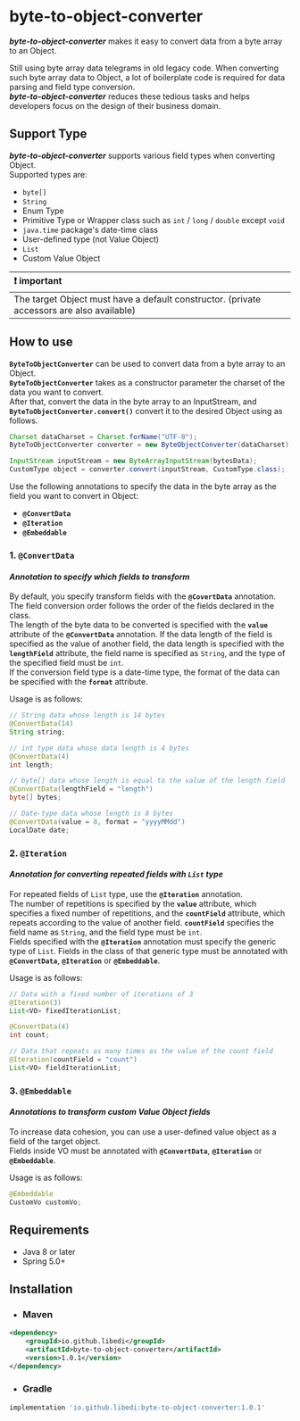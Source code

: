 # **byte-to-object-converter**
***byte-to-object-converter*** makes it easy to convert data from a byte array to an Object. 

Still using byte array data telegrams in old legacy code. When converting such byte array data to Object, a lot of boilerplate code is required for data parsing and field type conversion.  
***byte-to-object-converter*** reduces these tedious tasks and helps developers focus on the design of their business domain.

## **Support Type**
***byte-to-object-converter*** supports various field types when converting Object.  
Supported types are:
- `byte[]`
- `String`
- Enum Type
- Primitive Type or Wrapper class such as `int` / `long` / `double` except `void`
- `java.time` package's date-time class
- User-defined type (not Value Object)
- `List`
- Custom Value Object

| :exclamation: important |
|:-------------------------|
| The target Object must have a default constructor. (private accessors are also available) |

## **How to use**
**`ByteToObjectConverter`** can be used to convert data from a byte array to an Object.  
**`ByteToObjectConverter`** takes as a constructor parameter the charset of the data you want to convert.  
After that, convert the data in the byte array to an InputStream, and **`ByteToObjectConverter.convert()`** convert it to the desired Object using as follows.
~~~java
Charset dataCharset = Charset.forName("UTF-8");
ByteToObjectConverter converter = new ByteObjectConverter(dataCharset);

InputStream inputStream = new ByteArrayInputStream(bytesData);
CustomType object = converter.convert(inputStream, CustomType.class);
~~~

Use the following annotations to specify the data in the byte array as the field you want to convert in Object:
- **`@ConvertData`**
- **`@Iteration`**
- **`@Embeddable`**

### **1. `@ConvertData`**
#### ***Annotation to specify which fields to transform***
By default, you specify transform fields with the **`@CovertData`** annotation.  
The field conversion order follows the order of the fields declared in the class.  
The length of the byte data to be converted is specified with the **`value`** attribute of the **`@ConvertData`** annotation. If the data length of the field is specified as the value of another field, the data length is specified with the **`lengthField`** attribute, the field name is specified as `String`, and the type of the specified field must be `int`.  
If the conversion field type is a date-time type, the format of the data can be specified with the **`format`** attribute.

Usage is as follows:
~~~java
// String data whose length is 14 bytes
@ConvertData(14)
String string;

// int type data whose data length is 4 bytes
@ConvertData(4)
int length;

// byte[] data whose length is equal to the value of the length field
@ConvertData(lengthField = "length")
byte[] bytes;

// Date-type data whose length is 8 bytes
@ConvertData(value = 8, format = "yyyyMMdd")
LocalDate date;
~~~

### **2. `@Iteration`**
#### ***Annotation for converting repeated fields with `List` type***
For repeated fields of `List` type, use the **`@Iteration`** annotation.  
The number of repetitions is specified by the **`value`** attribute, which specifies a fixed number of repetitions, and the **`countField`** attribute, which repeats according to the value of another field. **`countField`** specifies the field name as `String`, and the field type must be `int`.  
Fields specified with the **`@Iteration`** annotation must specify the generic type of `List`. Fields in the class of that generic type must be annotated with **`@ConvertData`**, **`@Iteration`** or **`@Embeddable`**.

Usage is as follows:
~~~java
// Data with a fixed number of iterations of 3
@Iteration(3)
List<VO> fixedIterationList;

@ConvertData(4)
int count;

// Data that repeats as many times as the value of the count field
@Iteration(countField = "count")
List<VO> fieldIterationList;
~~~

### **3. `@Embeddable`**
#### ***Annotations to transform custom Value Object fields***
To increase data cohesion, you can use a user-defined value object as a field of the target object.  
Fields inside VO must be annotated with **`@ConvertData`**, **`@Iteration`** or **`@Embeddable`**.

Usage is as follows:
~~~java
@Embeddable
CustomVo customVo;
~~~

## **Requirements**
- Java 8 or later
- Spring 5.0+

## **Installation**
- ### **Maven**
~~~xml
<dependency>
    <groupId>io.github.libedi</groupId>
    <artifactId>byte-to-object-converter</artifactId>
    <version>1.0.1</version>
</dependency>
~~~
- ### **Gradle**
~~~groovy
implementation 'io.github.libedi:byte-to-object-converter:1.0.1'
~~~
